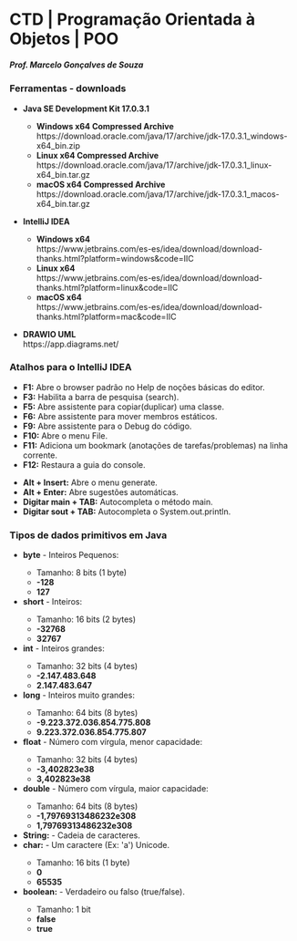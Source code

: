 # CTD | Programação Orientada à Objetos | POO
<h5>Prof. Marcelo Gonçalves de Souza</h5>

<h3>Ferramentas - downloads</h3>
<ul>
  <li><strong>Java SE Development Kit 17.0.3.1</strong></li>
  <ul>
	<li><strong>Windows x64 Compressed Archive</strong></li>     
		https://download.oracle.com/java/17/archive/jdk-17.0.3.1_windows-x64_bin.zip	  
	<li><strong>Linux x64 Compressed Archive</strong></li>     
		https://download.oracle.com/java/17/archive/jdk-17.0.3.1_linux-x64_bin.tar.gz	  
	<li><strong>macOS x64 Compressed Archive</strong></li>	  
		https://download.oracle.com/java/17/archive/jdk-17.0.3.1_macos-x64_bin.tar.gz	  
  </ul>
</ul>

<ul>
  <li><strong>IntelliJ IDEA</strong></li>
  <ul>
	<li><strong>Windows x64</strong></li>     
	https://www.jetbrains.com/es-es/idea/download/download-thanks.html?platform=windows&code=IIC	  
	<li><strong>Linux x64</strong></li>     
    https://www.jetbrains.com/es-es/idea/download/download-thanks.html?platform=linux&code=IIC
	<li><strong>macOS x64</strong></li>	  
    https://www.jetbrains.com/es-es/idea/download/download-thanks.html?platform=mac&code=IIC
  </ul>
</ul>

<ul>
  <li><strong>DRAWIO UML</strong></li>
  https://app.diagrams.net/
</ul>

<h3>Atalhos para o IntelliJ IDEA</h3>
<ul>
  <li><strong>F1:</strong> Abre o browser padrão no Help de noções básicas do editor.</li>
  <li><strong>F3:</strong> Habilita a barra de pesquisa (search).</li>
  <li><strong>F5:</strong> Abre assistente para copiar(duplicar) uma classe.</li>
  <li><strong>F6:</strong> Abre assistente para mover membros estáticos.</li>
  <li><strong>F9:</strong> Abre assistente para o Debug do código.</li>
  <li><strong>F10:</strong> Abre o menu File.</li>
  <li><strong>F11:</strong> Adiciona um bookmark (anotações de tarefas/problemas) na linha corrente.</li>
  <li><strong>F12:</strong> Restaura a guia do console.</li>
</ul>

<ul>
  <li><strong>Alt + Insert:</strong> Abre o menu generate.</li>
  <li><strong>Alt + Enter:</strong> Abre sugestões automáticas.</li>
  <li><strong>Digitar main + TAB:</strong> Autocompleta o método main.</li>
  <li><strong>Digitar sout + TAB:</strong> Autocompleta o System.out.println.</li>
</ul>

<h3>Tipos de dados primitivos em Java</h3>
<ul>
  <li><strong>byte</strong> - Inteiros Pequenos:</li>
      <ul>
		  <li>Tamanho: 8 bits (1 byte)</li>
	      <li><strong>-128</strong></li>
	      <li><strong>127</strong></li>
      </ul>
  <li><strong>short</strong> - Inteiros:</li>
      <ul>
		  <li>Tamanho: 16 bits (2 bytes)</li>
	      <li><strong>-32768</strong></li>
	      <li><strong>32767</strong></li>
      </ul>
  <li><strong>int</strong> - Inteiros grandes:</li>
      <ul>
		  <li>Tamanho: 32 bits (4 bytes)</li>
	      <li><strong>-2.147.483.648</strong></li>
	      <li><strong>2.147.483.647</strong></li>
      </ul>
  <li><strong>long</strong> - Inteiros muito grandes:</li>
      <ul>
		  <li>Tamanho: 64 bits (8 bytes)</li>
	      <li><strong>-9.223.372.036.854.775.808</strong></li>
	      <li><strong>9.223.372.036.854.775.807</strong></li>
      </ul>
  <li><strong>float</strong> - Número com vírgula, menor capacidade:</li>
      <ul>
		  <li>Tamanho: 32 bits (4 bytes)</li>
	      <li><strong>-3,402823e38</strong></li>
	      <li><strong>3,402823e38</strong></li>
      </ul>
  <li><strong>double</strong> - Número com vírgula, maior capacidade:</li>
	  <ul>
		  <li>Tamanho: 64 bits (8 bytes)</li>
	      <li><strong>-1,79769313486232e308</strong></li>
	      <li><strong>1,79769313486232e308</strong></li>
      </ul>
  <li><strong>String:</strong> - Cadeia de caracteres.</li>
  <li><strong>char:</strong> - Um caractere (Ex: 'a') Unicode.</li>
	  <ul>
		  <li>Tamanho: 16 bits (1 byte)</li>
	      <li><strong>0</strong></li>
	      <li><strong>65535</strong></li>
      </ul>
  <li><strong>boolean:</strong> - Verdadeiro ou falso (true/false).</li>
	  <ul>
		  <li>Tamanho: 1 bit</li>
	      <li><strong>false</strong></li>
	      <li><strong>true</strong></li>
      </ul>
</ul>
